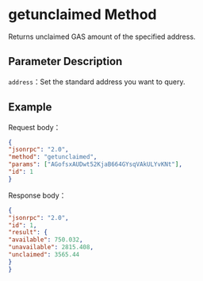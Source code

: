 # getunclaimed Method

Returns unclaimed GAS amount of the specified address.

## Parameter Description

`address`：Set the standard address you want to query.

## Example

Request body：

```json
{
"jsonrpc": "2.0",
"method": "getunclaimed",
"params": ["AGofsxAUDwt52KjaB664GYsqVAkULYvKNt"],
"id": 1
}
```

Response body：

```json
{
"jsonrpc": "2.0",
"id": 1,
"result": {
"available": 750.032,
"unavailable": 2815.408,
"unclaimed": 3565.44
}
}

```


